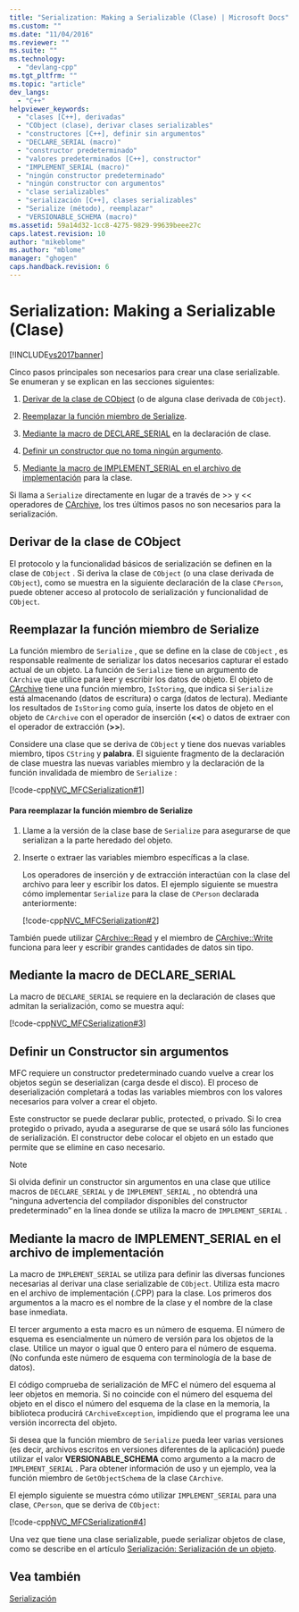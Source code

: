 ```yaml
---
title: "Serialization: Making a Serializable (Clase) | Microsoft Docs"
ms.custom: ""
ms.date: "11/04/2016"
ms.reviewer: ""
ms.suite: ""
ms.technology: 
  - "devlang-cpp"
ms.tgt_pltfrm: ""
ms.topic: "article"
dev_langs: 
  - "C++"
helpviewer_keywords: 
  - "clases [C++], derivadas"
  - "CObject (clase), derivar clases serializables"
  - "constructores [C++], definir sin argumentos"
  - "DECLARE_SERIAL (macro)"
  - "constructor predeterminado"
  - "valores predeterminados [C++], constructor"
  - "IMPLEMENT_SERIAL (macro)"
  - "ningún constructor predeterminado"
  - "ningún constructor con argumentos"
  - "clase serializables"
  - "serialización [C++], clases serializables"
  - "Serialize (método), reemplazar"
  - "VERSIONABLE_SCHEMA (macro)"
ms.assetid: 59a14d32-1cc8-4275-9829-99639beee27c
caps.latest.revision: 10
author: "mikeblome"
ms.author: "mblome"
manager: "ghogen"
caps.handback.revision: 6
---
```

# Serialization: Making a Serializable (Clase)
[!INCLUDE[vs2017banner](../assembler/inline/includes/vs2017banner.md)]

Cinco pasos principales son necesarios para crear una clase serializable.  Se enumeran y se explican en las secciones siguientes:  
  
1.  [Derivar de la clase de CObject](#_core_deriving_your_class_from_cobject) \(o de alguna clase derivada de `CObject`\).  
  
2.  [Reemplazar la función miembro de Serialize](#_core_overriding_the_serialize_member_function).  
  
3.  [Mediante la macro de DECLARE\_SERIAL](#_core_using_the_declare_serial_macro) en la declaración de clase.  
  
4.  [Definir un constructor que no toma ningún argumento](#_core_defining_a_constructor_with_no_arguments).  
  
5.  [Mediante la macro de IMPLEMENT\_SERIAL en el archivo de implementación](#_core_using_the_implement_serial_macro_in_the_implementation_file) para la clase.  
  
 Si llama a `Serialize` directamente en lugar de a través de \>\> y \<\< operadores de [CArchive](../mfc/reference/carchive-class.md), los tres últimos pasos no son necesarios para la serialización.  
  
##  <a name="_core_deriving_your_class_from_cobject"></a> Derivar de la clase de CObject  
 El protocolo y la funcionalidad básicos de serialización se definen en la clase de `CObject` .  Si deriva la clase de `CObject` \(o una clase derivada de `CObject`\), como se muestra en la siguiente declaración de la clase `CPerson`, puede obtener acceso al protocolo de serialización y funcionalidad de `CObject`.  
  
##  <a name="_core_overriding_the_serialize_member_function"></a> Reemplazar la función miembro de Serialize  
 La función miembro de `Serialize` , que se define en la clase de `CObject` , es responsable realmente de serializar los datos necesarios capturar el estado actual de un objeto.  La función de `Serialize` tiene un argumento de `CArchive` que utilice para leer y escribir los datos de objeto.  El objeto de [CArchive](../mfc/reference/carchive-class.md) tiene una función miembro, `IsStoring`, que indica si `Serialize` está almacenando \(datos de escritura\) o carga \(datos de lectura\).  Mediante los resultados de `IsStoring` como guía, inserte los datos de objeto en el objeto de `CArchive` con el operador de inserción \(**\<\<**\) o datos de extraer con el operador de extracción \(**\>\>**\).  
  
 Considere una clase que se deriva de `CObject` y tiene dos nuevas variables miembro, tipos `CString` y **palabra**.  El siguiente fragmento de la declaración de clase muestra las nuevas variables miembro y la declaración de la función invalidada de miembro de `Serialize` :  
  
 [!code-cpp[NVC_MFCSerialization#1](../mfc/codesnippet/CPP/serialization-making-a-serializable-class_1.h)]  
  
#### Para reemplazar la función miembro de Serialize  
  
1.  Llame a la versión de la clase base de `Serialize` para asegurarse de que serializan a la parte heredado del objeto.  
  
2.  Inserte o extraer las variables miembro específicas a la clase.  
  
     Los operadores de inserción y de extracción interactúan con la clase del archivo para leer y escribir los datos.  El ejemplo siguiente se muestra cómo implementar `Serialize` para la clase de `CPerson` declarada anteriormente:  
  
     [!code-cpp[NVC_MFCSerialization#2](../mfc/codesnippet/CPP/serialization-making-a-serializable-class_2.cpp)]  
  
 También puede utilizar [CArchive::Read](../Topic/CArchive::Read.md) y el miembro de [CArchive::Write](../Topic/CArchive::Write.md) funciona para leer y escribir grandes cantidades de datos sin tipo.  
  
##  <a name="_core_using_the_declare_serial_macro"></a> Mediante la macro de DECLARE\_SERIAL  
 La macro de `DECLARE_SERIAL` se requiere en la declaración de clases que admitan la serialización, como se muestra aquí:  
  
 [!code-cpp[NVC_MFCSerialization#3](../mfc/codesnippet/CPP/serialization-making-a-serializable-class_3.h)]  
  
##  <a name="_core_defining_a_constructor_with_no_arguments"></a> Definir un Constructor sin argumentos  
 MFC requiere un constructor predeterminado cuando vuelve a crear los objetos según se deserializan \(carga desde el disco\).  El proceso de deserialización completará a todas las variables miembros con los valores necesarios para volver a crear el objeto.  
  
 Este constructor se puede declarar public, protected, o privado.  Si lo crea protegido o privado, ayuda a asegurarse de que se usará sólo las funciones de serialización.  El constructor debe colocar el objeto en un estado que permite que se elimine en caso necesario.  
  
> [!NOTE]
>  Si olvida definir un constructor sin argumentos en una clase que utilice macros de `DECLARE_SERIAL` y de `IMPLEMENT_SERIAL` , no obtendrá una “ninguna advertencia del compilador disponibles del constructor predeterminado” en la línea donde se utiliza la macro de `IMPLEMENT_SERIAL` .  
  
##  <a name="_core_using_the_implement_serial_macro_in_the_implementation_file"></a> Mediante la macro de IMPLEMENT\_SERIAL en el archivo de implementación  
 La macro de `IMPLEMENT_SERIAL` se utiliza para definir las diversas funciones necesarias al derivar una clase serializable de `CObject`.  Utiliza esta macro en el archivo de implementación \(.CPP\) para la clase.  Los primeros dos argumentos a la macro es el nombre de la clase y el nombre de la clase base inmediata.  
  
 El tercer argumento a esta macro es un número de esquema.  El número de esquema es esencialmente un número de versión para los objetos de la clase.  Utilice un mayor o igual que 0 entero para el número de esquema. \(No confunda este número de esquema con terminología de la base de datos\).  
  
 El código comprueba de serialización de MFC el número del esquema al leer objetos en memoria.  Si no coincide con el número del esquema del objeto en el disco el número del esquema de la clase en la memoria, la biblioteca producirá `CArchiveException`, impidiendo que el programa lee una versión incorrecta del objeto.  
  
 Si desea que la función miembro de `Serialize` pueda leer varias versiones \(es decir, archivos escritos en versiones diferentes de la aplicación\) puede utilizar el valor **VERSIONABLE\_SCHEMA** como argumento a la macro de `IMPLEMENT_SERIAL` .  Para obtener información de uso y un ejemplo, vea la función miembro de `GetObjectSchema` de la clase `CArchive`.  
  
 El ejemplo siguiente se muestra cómo utilizar `IMPLEMENT_SERIAL` para una clase, `CPerson`, que se deriva de `CObject`:  
  
 [!code-cpp[NVC_MFCSerialization#4](../mfc/codesnippet/CPP/serialization-making-a-serializable-class_4.cpp)]  
  
 Una vez que tiene una clase serializable, puede serializar objetos de clase, como se describe en el artículo [Serialización: Serialización de un objeto](../mfc/serialization-serializing-an-object.md).  
  
## Vea también  
 [Serialización](../mfc/serialization-in-mfc.md)